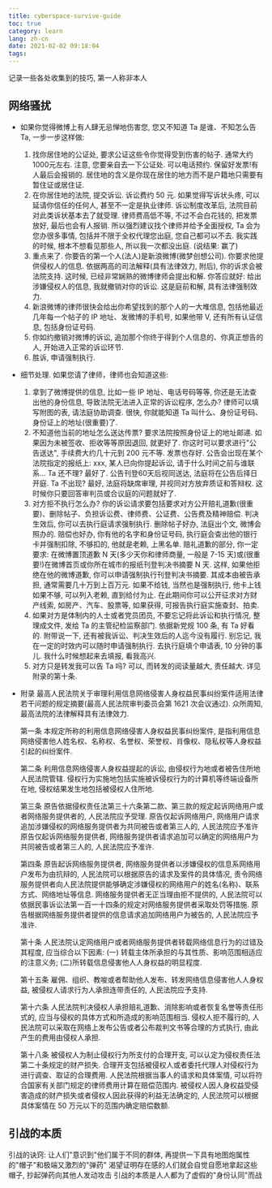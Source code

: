 ```yaml
---
title: cyberspace-survive-guide
toc: true
category: learn
lang: zh-cn
date: 2021-02-02 09:18:04
tags:
---
```


记录一些各处收集到的技巧, 第一人称非本人

<!-- more -->

## 网络骚扰

* 如果你觉得微博上有人肆无忌惮地伤害您, 您又不知道 Ta 是谁、不知怎么告 Ta, 一步一步这样做:
  1. 找你居住地的公证处, 要求公证这些令你觉得受到伤害的帖子. 通常大约1000元左右. 注意, 您要亲自去一下公证处. 可以电话预约. 保留好发票!有人最后会报销的.
     居住地的含义是你现在居住的地方而不是户籍地只需要有暂住证或居住证.
  2. 在你居住地的法院, 提交诉讼. 诉讼费约 50 元. 如果觉得写诉状头疼, 可以延请你信任的任何人, 甚至不一定是执业律师. 诉讼制度改革后, 法院目前对此类诉状基本去了就受理.
     律师费高低不等, 不过不会白花钱的, 把发票放好, 最后也会有人报销. 所以强烈建议找个律师并给予全面授权, Ta 会为您办很多事情, 包括并不限于全权代理您出庭, 您自己都可以不去.
     我实践的时候, 根本不想看见那些人, 所以我一次都没出庭. (说结果: 赢了)
  3. 重点来了. 你要告的第一个人(法人)是新浪微博(微梦创想公司). 你要求他提供侵权人的信息. 依据两高的司法解释(具有法律效力, 附后), 你的诉求会被法院支持. 这时候, 已经非常娴熟的微博律师会提出和解. 你答应就好: 给出涉嫌侵权人的信息, 我就撤销对你的诉讼. 这是庭前和解, 具有法律强制效力.
  4. 新浪微博的律师很快会给出你希望找到的那个人的一大堆信息, 包括他最近几年每一个帖子的 IP 地址、发微博的手机号, 如果他带 V, 还有所有认证信息, 包括身份证号码.
  5. 你如约撤销对微博的诉讼, 追加那个你终于得到个人信息的、你真正想告的人, 开始进入正常的诉讼环节.
  6. 胜诉, 申请强制执行.
* 细节处理. 如果您请了律师，律师也会知道这些:
  1. 拿到了微博提供的信息, 比如一些 IP 地址、电话号码等等, 你还是无法查出他的身份信息, 导致法院无法进入正常的诉讼程序, 怎么办?
  律师可以填写附图的表, 请法庭协助调查. 很快, 你就能知道 Ta 叫什么、身份证号码、身份证上的地址(很重要)了.
  2. 不知道他当前的地址怎么送达传票?
     要求法院按照身份证上的地址邮递. 如果因为未被签收、拒收等等原因退回, 就更好了. 你这时可以要求进行"公告送达", 手续费大约几十元到 200 元不等. 发票也存好. 公告会出现在某个法院指定的报纸上: xxx, 某人已向你提起诉讼, 请于什么时间之前与谁联系...
     Ta 还不理? 最好了. 公告刊登60天后视同送达, 法庭将在公告后择日开庭. Ta 不出现? 最好, 法庭将缺席审理, 并视同对方放弃质证和答辩权. 这时候你只要回答审判员或合议庭的问题就好了.
  3. 对方拒不执行怎么办?
     你的诉讼请求要包括要求对方公开赔礼道歉(很重要)、删除帖子、负担诉讼费、律师费、公证费、公告费及精神赔偿.
     判决生效后, 你可以去执行庭请求强制执行. 删除帖子好办, 法庭出个文, 微博会照办的. 赔偿也好办, 你有他的名字和身份证号码, 执行庭会查出他的银行卡并强制扣除, 不够扣的, 他就是老赖, 上黑名单.
     赔礼道歉的部分, 你一定要求: 在微博置顶道歉 N 天(多少天你和律师商量, 一般是 7-15 天)或(很重要!)在微博首页或你所在城市的报纸刊登判决书摘要 N 天.
     这样, 如果他拒绝在他的微博道歉, 你可以申请强制执行刊登判决书摘要. 其成本由被告承担, 通常需要几十万到上百万元. 如果不给钱, 当然也是强制执行, 他卡上钱如果不够, 可以列入老赖, 直到给付为止.
     在此期间你可以公开征求对方财产线索, 如房产、汽车、股票等, 如果获得, 可报告执行庭实施查封、拍卖.
  4. 如果对方是体制内的人士或者党员团员, 不要忘记将此诉讼和执行情况, 整理成文件, 发给 Ta 的主管纪检监察部门. 依据新党规 100 条, 有 Ta 好看的.
     附带说一下, 还有被我诉讼、判决生效后的人迄今没有履行. 别忘记, 我在一定的时效内可以随时申请强制执行. 去执行庭填个申请表, 10 分钟的事儿. 我什么时候想起来去填报, 看我高兴.
  5. 对方只是转发我可以告 Ta 吗?
     可以, 而转发的阅读量越大, 责任越大. 详见附录的第十条.
* 附录
  最高人民法院关于审理利用信息网络侵害人身权益民事纠纷案件适用法律若干问题的规定摘要(最高人民法院审判委员会第 1621 次会议通过). 众所周知, 最高法院的法律解释具有法律效力.
  
  第一条 本规定所称的利用信息网络侵害人身权益民事纠纷案件, 是指利用信息网络侵害他人姓名权、名称权、名誉权、荣誉权、肖像权、隐私权等人身权益引起的纠纷案件.
  
  第二条 利用信息网络侵害人身权益提起的诉讼, 由侵权行为地或者被告住所地人民法院管辖. 侵权行为实施地包括实施被诉侵权行为的计算机等终端设备所在地, 侵权结果发生地包括被侵权人住所地.
  
  第三条 原告依据侵权责任法第三十六条第二款、第三款的规定起诉网络用户或者网络服务提供者的, 人民法院应予受理.
  原告仅起诉网络用户, 网络用户请求追加涉嫌侵权的网络服务提供者为共同被告或者第三人的, 人民法院应予准许
  原告仅起诉网络服务提供者, 网络服务提供者请求追加可以确定的网络用户为共同被告或者第三人的, 人民法院应予准许.
  
  第四条 原告起诉网络服务提供者, 网络服务提供者以涉嫌侵权的信息系网络用户发布为由抗辩的, 人民法院可以根据原告的请求及案件的具体情况, 责令网络服务提供者向人民法院提供能够确定涉嫌侵权的网络用户的姓名(名称)、联系方式、网络地址等信息.
  网络服务提供者无正当理由拒不提供的, 人民法院可以依据民事诉讼法第一百一十四条的规定对网络服务提供者采取处罚等措施.
  原告根据网络服务提供者提供的信息请求追加网络用户为被告的, 人民法院应予准许.

  第十条 人民法院认定网络用户或者网络服务提供者转载网络信息行为的过错及其程度, 应当综合以下因素: (一) 转载主体所承担的与其性质、影响范围相适应的注意义务; (二)所转载信息侵害他人人身权益的明显程度.

  第十五条 雇佣、组织、教唆或者帮助他人发布、转发网络信息侵害他人人身权益, 被侵权人请求行为人承担连带责任的, 人民法院应予支持.
  
  第十六条 人民法院判决侵权人承担赔礼道歉、消除影响或者恢复名誉等责任形式的, 应当与侵权的具体方式和所造成的影响范围相当. 侵权人拒不履行的, 人民法院可以采取在网络上发布公告或者公布裁判文书等合理的方式执行, 由此产生的费用由侵权人承担.
  
  第十八条 被侵权人为制止侵权行为所支付的合理开支, 可以认定为侵权责任法第二十条规定的财产损失. 合理开支包括被侵权人或者委托代理人对侵权行为进行调查、取证的合理费用. 人民法院根据当事人的请求和具体案情, 可以将符合国家有关部门规定的律师费用计算在赔偿范围内.
  被侵权人因人身权益受侵害造成的财产损失或者侵权人因此获得的利益无法确定的, 人民法院可以根据具体案情在 50 万元以下的范围内确定赔偿数额.

## 引战的本质

引战的诀窍: 让人们"意识到"他们属于不同的群体, 再提供一下具有地图炮属性的"帽子"和极端又激烈的"弹药"
渴望证明存在感的人们就会自觉自愿地拿起这些帽子, 抄起弹药向其他人发动攻击
引战的本质是人人都为了虚假的"身份认同"而战